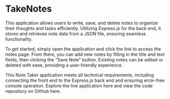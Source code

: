 # TakeNotes
This application allows users to write, save, and delete notes to organize their thoughts and tasks efficiently. Utilizing Express.js for the back end, it stores and retrieves note data from a JSON file, ensuring seamless functionality.

To get started, simply open the application and click the link to access the notes page. From there, you can add new notes by filling in the title and text fields, then clicking the "Save Note" button. Existing notes can be edited or deleted with ease, providing a user-friendly experience.

This Note Taker application meets all technical requirements, including connecting the front end to the Express.js back end and ensuring error-free console operation. Explore the live application here and view the code repository on GitHub here.
